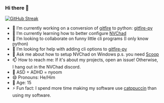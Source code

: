 ### Hi there 👋

[![GitHub Streak](https://streak-stats.demolab.com?user=Vortigern-The-Grey&theme=catppuccin-mocha)](https://git.io/streak-stats)

- 🔭 I’m currently working on a conversion of [gitfire](url) to python: [gitfire-py](github.com/Vortigern-The-Grey/gitfire-py)  
- 🌱 I’m currently learning how to better configure [NVChad](nvchad.com)  
- 👯 I’m looking to collaborate on funny little cli programs (I only know python)
- 🤔 I’m looking for help with adding cli options to [gitfire-py](github.com/gitfire-py)  
- 💬 Ask me about how to setup NVChad on Windows p.s. you need [Scoop](scoop.sh) 
- 📫 How to reach me: If it's about my projects, open an issue! Otherwise, I hang out in the NVChad discord.
- 🧠 ASD + ADHD = nyoom
- 😄 Pronouns: He/Him
- 🧙 Age: 15
- ⚡ Fun fact: I spend more time making my software use [catppuccin](catppuccin.com) than using my software.
